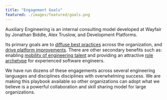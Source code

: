 ```yaml
---
title: "Engagement Goals"
featured: ./images/featured/goals.png
---
```


Auxiliary Engineering is an internal consulting model developed at Wayfair by Jonathan Biddle, Alex Truslow, and Development Platforms.

Its primary goals are to [diffuse best practices](goals/diffusion.md) across the organization, and [drive platform improvements](goals/platforms.md). There are other secondary benefits such as: enabling [mobility of engineering talent](goals/mobility.md) and providing an attractive [role archetype](goals/careers.md) for experienced software engineers.

We have run dozens of these engagements across several engineering languages and disciplines disciplines with overwhelming success. We are making this playbook available so other organizations can adopt what we believe is a powerful collaboration and skill sharing model for large organizations.
